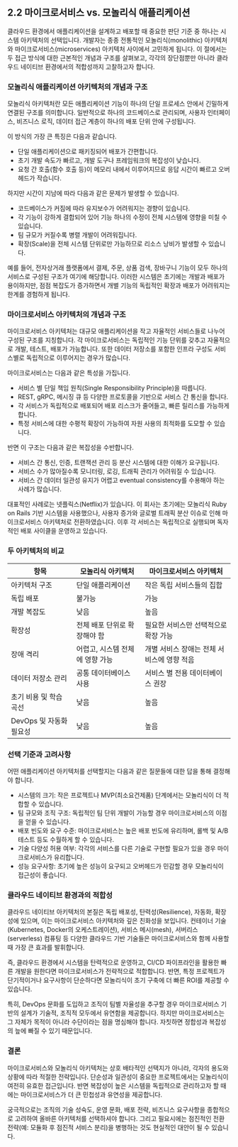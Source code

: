 ## 2.2 마이크로서비스 vs. 모놀리식 애플리케이션

클라우드 환경에서 애플리케이션을 설계하고 배포할 때 중요한 판단 기준 중 하나는 시스템 아키텍처의 선택입니다. 개발자는 종종 전통적인 모놀리식(monolithic) 아키텍처와 마이크로서비스(microservices) 아키텍처 사이에서 고민하게 됩니다. 이 절에서는 두 접근 방식에 대한 근본적인 개념과 구조를 살펴보고, 각각의 장단점뿐만 아니라 클라우드 네이티브 환경에서의 적합성까지 고찰하고자 합니다.

### 모놀리식 애플리케이션 아키텍처의 개념과 구조

모놀리식 아키텍처란 모든 애플리케이션 기능이 하나의 단일 프로세스 안에서 긴밀하게 연결된 구조를 의미합니다. 일반적으로 하나의 코드베이스로 관리되며, 사용자 인터페이스, 비즈니스 로직, 데이터 접근 계층이 하나의 배포 단위 안에 구성됩니다.

이 방식의 가장 큰 특징은 다음과 같습니다.

- 단일 애플리케이션으로 패키징되어 배포가 간편합니다.
- 초기 개발 속도가 빠르고, 개발 도구나 프레임워크의 복잡성이 낮습니다.
- 요청 간 호출(함수 호출 등)이 메모리 내에서 이루어지므로 응답 시간이 빠르고 오버헤드가 작습니다.

하지만 시간이 지남에 따라 다음과 같은 문제가 발생할 수 있습니다.

- 코드베이스가 커짐에 따라 유지보수가 어려워지는 경향이 있습니다.
- 각 기능이 강하게 결합되어 있어 기능 하나의 수정이 전체 시스템에 영향을 미칠 수 있습니다.
- 팀 규모가 커질수록 병렬 개발이 어려워집니다.
- 확장(Scale)을 전체 시스템 단위로만 가능하므로 리소스 낭비가 발생할 수 있습니다.

예를 들어, 전자상거래 플랫폼에서 결제, 주문, 상품 검색, 장바구니 기능이 모두 하나의 서비스로 구성된 구조가 여기에 해당합니다. 이러한 시스템은 초기에는 개발과 배포가 용이하지만, 점점 복잡도가 증가하면서 개별 기능의 독립적인 확장과 배포가 어려워지는 한계를 경험하게 됩니다.

### 마이크로서비스 아키텍처의 개념과 구조

마이크로서비스 아키텍처는 대규모 애플리케이션을 작고 자율적인 서비스들로 나누어 구성된 구조를 지칭합니다. 각 마이크로서비스는 독립적인 기능 단위를 갖추고 자율적으로 개발, 테스트, 배포가 가능합니다. 또한 데이터 저장소를 포함한 인프라 구성도 서비스별로 독립적으로 이루어지는 경우가 많습니다.

마이크로서비스는 다음과 같은 특성을 가집니다.

- 서비스 별 단일 책임 원칙(Single Responsibility Principle)을 따릅니다.
- REST, gRPC, 메시징 큐 등 다양한 프로토콜을 기반으로 서비스 간 통신을 합니다.
- 각 서비스가 독립적으로 배포되어 배포 리스크가 줄어들고, 빠른 릴리스를 가능하게 합니다.
- 특정 서비스에 대한 수평적 확장이 가능하여 자원 사용의 최적화를 도모할 수 있습니다.

반면 이 구조는 다음과 같은 복잡성을 수반합니다.

- 서비스 간 통신, 인증, 트랜잭션 관리 등 분산 시스템에 대한 이해가 요구됩니다.
- 서비스 수가 많아질수록 모니터링, 로깅, 트래픽 관리가 어려워질 수 있습니다.
- 서비스 간 데이터 일관성 유지가 어렵고 eventual consistency를 수용해야 하는 사례가 많습니다.

대표적인 사례로는 넷플릭스(Netflix)가 있습니다. 이 회사는 초기에는 모놀리식 Ruby on Rails 기반 시스템을 사용했으나, 사용자 증가와 글로벌 트래픽 분산 이슈로 인해 마이크로서비스 아키텍처로 전환하였습니다. 이후 각 서비스는 독립적으로 실행되며 독자적인 배포 사이클을 운영하고 있습니다.

### 두 아키텍처의 비교

| 항목                   | 모놀리식 아키텍처                | 마이크로서비스 아키텍처              |
|----------------------|-------------------------------|----------------------------------|
| 아키텍처 구조          | 단일 애플리케이션                  | 작은 독립 서비스들의 집합              |
| 독립 배포               | 불가능                           | 가능                              |
| 개발 복잡도            | 낮음                             | 높음                              |
| 확장성                | 전체 배포 단위로 확장해야 함         | 필요한 서비스만 선택적으로 확장 가능     |
| 장애 격리               | 어렵고, 시스템 전체에 영향 가능        | 개별 서비스 장애는 전체 서비스에 영향 적음  |
| 데이터 저장소 관리       | 공통 데이터베이스 사용               | 서비스 별 전용 데이터베이스 권장         |
| 초기 비용 및 학습 곡선    | 낮음                             | 높음                              |
| DevOps 및 자동화 필요성 | 낮음                             | 높음                              |

### 선택 기준과 고려사항

어떤 애플리케이션 아키텍처를 선택할지는 다음과 같은 질문들에 대한 답을 통해 결정해야 합니다.

- 시스템의 크기: 작은 프로젝트나 MVP(최소요건제품) 단계에서는 모놀리식이 더 적합할 수 있습니다.
- 팀 규모와 조직 구조: 독립적인 팀 단위 개발이 가능할 경우 마이크로서비스의 이점을 얻을 수 있습니다.
- 배포 빈도와 요구 수준: 마이크로서비스는 높은 배포 빈도에 유리하며, 롤백 및 A/B 테스트 등도 수월하게 할 수 있습니다.
- 기술 다양성 허용 여부: 각각의 서비스를 다른 기술로 구현할 필요가 있을 경우 마이크로서비스가 유리합니다.
- 성능 요구사항: 초기에 높은 성능이 요구되고 오버헤드가 민감할 경우 모놀리식이 접근성이 좋습니다.

### 클라우드 네이티브 환경과의 적합성

클라우드 네이티브 아키텍처의 본질은 독립 배포성, 탄력성(Resilience), 자동화, 확장성에 있으며, 이는 마이크로서비스 아키텍처와 깊은 친화성을 보입니다. 컨테이너 기술(Kubernetes, Docker의 오케스트레이션), 서비스 메시(mesh), 서버리스(serverless) 컴퓨팅 등 다양한 클라우드 기반 기술들은 마이크로서비스와 함께 사용할 때 가장 큰 효과를 발휘합니다.

즉, 클라우드 환경에서 시스템을 탄력적으로 운영하고, CI/CD 파이프라인을 활용한 빠른 개발을 원한다면 마이크로서비스가 전략적으로 적합합니다. 반면, 특정 프로젝트가 단기적이거나 요구사항이 단순하다면 모놀리식이 초기 구축에 더 빠른 ROI를 제공할 수 있습니다.

특히, DevOps 문화를 도입하고 조직이 팀별 자율성을 추구할 경우 마이크로서비스 기반의 설계가 기술적, 조직적 모두에서 유연함을 제공합니다. 하지만 마이크로서비스는 그 자체가 목적이 아니라 수단이라는 점을 명심해야 합니다. 자칫하면 정합성과 복잡성의 늪에 빠질 수 있기 때문입니다.

### 결론

마이크로서비스와 모놀리식 아키텍처는 상호 배타적인 선택지가 아니라, 각자의 용도와 상황에 따라 적절한 전략입니다. 단순성과 일관성이 중요한 프로젝트에서는 모놀리식이 여전히 유효한 접근입니다. 반면 복잡성이 높은 시스템을 독립적으로 관리하고자 할 때에는 마이크로서비스가 더 큰 민첩성과 유연성을 제공합니다.

궁극적으로는 조직의 기술 성숙도, 운영 문화, 배포 전략, 비즈니스 요구사항을 종합적으로 고려하여 올바른 아키텍처를 선택하셔야 합니다. 그리고 필요시에는 점진적인 전환 전략(예: 모듈화 후 점진적 서비스 분리)을 병행하는 것도 현실적인 대안이 될 수 있습니다.